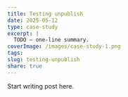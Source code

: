 ```yaml
---
title: Testing unpublish
date: 2025-05-12
type: case-study
excerpt: |
  TODO – one-line summary.
coverImage: /images/case-study-1.png
tags: 
slug: testing-unpublish
share: true
---
```


Start writing post here. 